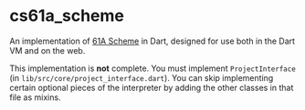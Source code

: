 # cs61a_scheme

An implementation of [61A Scheme][spec] in Dart, designed for use both in the
Dart VM and on the web.

This implementation is **not** complete. You must implement
`ProjectInterface` (in `lib/src/core/project_interface.dart`). You can skip
implementing certain optional pieces of the interpreter by adding the other
classes in that file as mixins.

[spec]: https://cs61a.org/articles/scheme-spec.html
